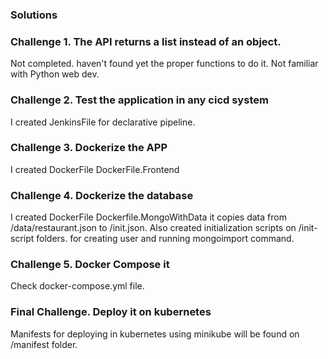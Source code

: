 
### Solutions

### Challenge 1. The API returns a list instead of an object.

Not completed. haven't found yet the proper functions to do it. Not familiar with Python web dev.


### Challenge 2. Test the application in any cicd system
I created JenkinsFile  for declarative pipeline.

### Challenge 3. Dockerize the APP
I created DockerFile DockerFile.Frontend


### Challenge 4. Dockerize the database
I created DockerFile Dockerfile.MongoWithData it copies data from /data/restaurant.json to /init.json. Also created initialization scripts on /init-script folders. for creating user and running mongoimport  command.

### Challenge 5. Docker Compose it
Check docker-compose.yml file. 

### Final Challenge. Deploy it on kubernetes
Manifests for deploying in kubernetes using minikube will be found on /manifest folder.




